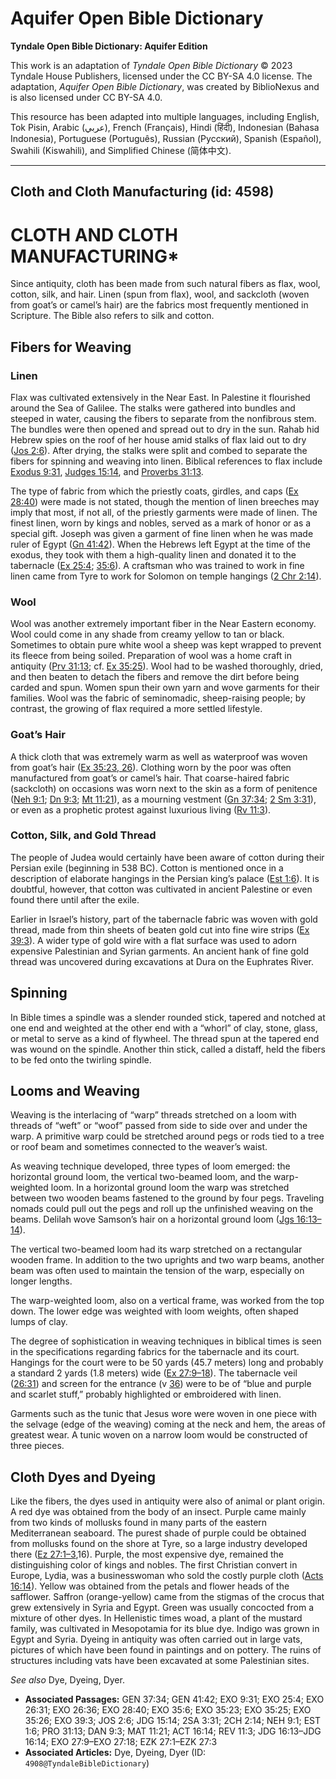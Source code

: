 # Aquifer Open Bible Dictionary

**Tyndale Open Bible Dictionary: Aquifer Edition**

This work is an adaptation of *Tyndale Open Bible Dictionary* © 2023 Tyndale House Publishers, licensed under the CC BY\-SA 4\.0 license. The adaptation, *Aquifer Open Bible Dictionary*, was created by BiblioNexus and is also licensed under CC BY\-SA 4\.0\.

This resource has been adapted into multiple languages, including English, Tok Pisin, Arabic (عربي), French (Français), Hindi (हिंदी), Indonesian (Bahasa Indonesia), Portuguese (Português), Russian (Русский), Spanish (Español), Swahili (Kiswahili), and Simplified Chinese (简体中文).



--------------------------------

## Cloth and Cloth Manufacturing (id: 4598)

CLOTH AND CLOTH MANUFACTURING\*
===============================

Since antiquity, cloth has been made from such natural fibers as flax, wool, cotton, silk, and hair. Linen (spun from flax), wool, and sackcloth (woven from goat’s or camel’s hair) are the fabrics most frequently mentioned in Scripture. The Bible also refers to silk and cotton.

Fibers for Weaving
------------------

### Linen

Flax was cultivated extensively in the Near East. In Palestine it flourished around the Sea of Galilee. The stalks were gathered into bundles and steeped in water, causing the fibers to separate from the nonfibrous stem. The bundles were then opened and spread out to dry in the sun. Rahab hid Hebrew spies on the roof of her house amid stalks of flax laid out to dry ([Jos 2:6](https://ref.ly/Josh2:6)). After drying, the stalks were split and combed to separate the fibers for spinning and weaving into linen. Biblical references to flax include [Exodus 9:31](https://ref.ly/Exod9:31), [Judges 15:14](https://ref.ly/Judg15:14), and [Proverbs 31:13](https://ref.ly/Prov31:13).

The type of fabric from which the priestly coats, girdles, and caps ([Ex 28:40](https://ref.ly/Exod28:40)) were made is not stated, though the mention of linen breeches may imply that most, if not all, of the priestly garments were made of linen. The finest linen, worn by kings and nobles, served as a mark of honor or as a special gift. Joseph was given a garment of fine linen when he was made ruler of Egypt ([Gn 41:42](https://ref.ly/Gen41:42)). When the Hebrews left Egypt at the time of the exodus, they took with them a high\-quality linen and donated it to the tabernacle ([Ex 25:4](https://ref.ly/Exod25:4); [35:6](https://ref.ly/Exod35:6)). A craftsman who was trained to work in fine linen came from Tyre to work for Solomon on temple hangings ([2 Chr 2:14](https://ref.ly/2Chr2:14)).

### Wool

Wool was another extremely important fiber in the Near Eastern economy. Wool could come in any shade from creamy yellow to tan or black. Sometimes to obtain pure white wool a sheep was kept wrapped to prevent its fleece from being soiled. Preparation of wool was a home craft in antiquity ([Prv 31:13](https://ref.ly/Prov31:13); cf. [Ex 35:25](https://ref.ly/Exod35:25)). Wool had to be washed thoroughly, dried, and then beaten to detach the fibers and remove the dirt before being carded and spun. Women spun their own yarn and wove garments for their families. Wool was the fabric of seminomadic, sheep\-raising people; by contrast, the growing of flax required a more settled lifestyle.

### Goat’s Hair

A thick cloth that was extremely warm as well as waterproof was woven from goat’s hair ([Ex 35:23, 26](https://ref.ly/Exod35:23,Exod35:26)). Clothing worn by the poor was often manufactured from goat’s or camel’s hair. That coarse\-haired fabric (sackcloth) on occasions was worn next to the skin as a form of penitence ([Neh 9:1](https://ref.ly/Neh9:1); [Dn 9:3](https://ref.ly/Dan9:3); [Mt 11:21](https://ref.ly/Matt11:21)), as a mourning vestment ([Gn 37:34](https://ref.ly/Gen37:34); [2 Sm 3:31](https://ref.ly/2Sam3:31)), or even as a prophetic protest against luxurious living ([Rv 11:3](https://ref.ly/Rev11:3)).

### Cotton, Silk, and Gold Thread

The people of Judea would certainly have been aware of cotton during their Persian exile (beginning in 538 BC). Cotton is mentioned once in a description of elaborate hangings in the Persian king’s palace ([Est 1:6](https://ref.ly/Esth1:6)). It is doubtful, however, that cotton was cultivated in ancient Palestine or even found there until after the exile.

Earlier in Israel’s history, part of the tabernacle fabric was woven with gold thread, made from thin sheets of beaten gold cut into fine wire strips ([Ex 39:3](https://ref.ly/Exod39:3)). A wider type of gold wire with a flat surface was used to adorn expensive Palestinian and Syrian garments. An ancient hank of fine gold thread was uncovered during excavations at Dura on the Euphrates River.

Spinning
--------

In Bible times a spindle was a slender rounded stick, tapered and notched at one end and weighted at the other end with a “whorl” of clay, stone, glass, or metal to serve as a kind of flywheel. The thread spun at the tapered end was wound on the spindle. Another thin stick, called a distaff, held the fibers to be fed onto the twirling spindle.

Looms and Weaving
-----------------

Weaving is the interlacing of “warp” threads stretched on a loom with threads of “weft” or “woof” passed from side to side over and under the warp. A primitive warp could be stretched around pegs or rods tied to a tree or roof beam and sometimes connected to the weaver’s waist.

As weaving technique developed, three types of loom emerged: the horizontal ground loom, the vertical two\-beamed loom, and the warp\-weighted loom. In a horizontal ground loom the warp was stretched between two wooden beams fastened to the ground by four pegs. Traveling nomads could pull out the pegs and roll up the unfinished weaving on the beams. Delilah wove Samson’s hair on a horizontal ground loom ([Jgs 16:13–14](https://ref.ly/Judg16:13-Judg16:14)).

The vertical two\-beamed loom had its warp stretched on a rectangular wooden frame. In addition to the two uprights and two warp beams, another beam was often used to maintain the tension of the warp, especially on longer lengths.

The warp\-weighted loom, also on a vertical frame, was worked from the top down. The lower edge was weighted with loom weights, often shaped lumps of clay.

The degree of sophistication in weaving techniques in biblical times is seen in the specifications regarding fabrics for the tabernacle and its court. Hangings for the court were to be 50 yards (45\.7 meters) long and probably a standard 2 yards (1\.8 meters) wide ([Ex 27:9–18](https://ref.ly/Exod27:9-Exod27:18)). The tabernacle veil ([26:31](https://ref.ly/Exod26:31)) and screen for the entrance (v [36](https://ref.ly/Exod26:36)) were to be of “blue and purple and scarlet stuff,” probably highlighted or embroidered with linen.

Garments such as the tunic that Jesus wore were woven in one piece with the selvage (edge of the weaving) coming at the neck and hem, the areas of greatest wear. A tunic woven on a narrow loom would be constructed of three pieces.

Cloth Dyes and Dyeing
---------------------

Like the fibers, the dyes used in antiquity were also of animal or plant origin. A red dye was obtained from the body of an insect. Purple came mainly from two kinds of mollusks found in many parts of the eastern Mediterranean seaboard. The purest shade of purple could be obtained from mollusks found on the shore at Tyre, so a large industry developed there ([Ez 27:1–3](https://ref.ly/Ezek27:1-Ezek27:3),16\). Purple, the most expensive dye, remained the distinguishing color of kings and nobles. The first Christian convert in Europe, Lydia, was a businesswoman who sold the costly purple cloth ([Acts 16:14](https://ref.ly/Acts16:14)). Yellow was obtained from the petals and flower heads of the safflower. Saffron (orange\-yellow) came from the stigmas of the crocus that grew extensively in Syria and Egypt. Green was usually concocted from a mixture of other dyes. In Hellenistic times woad, a plant of the mustard family, was cultivated in Mesopotamia for its blue dye. Indigo was grown in Egypt and Syria. Dyeing in antiquity was often carried out in large vats, pictures of which have been found in paintings and on pottery. The ruins of structures including vats have been excavated at some Palestinian sites.

*See also* Dye, Dyeing, Dyer.

* **Associated Passages:** GEN 37:34; GEN 41:42; EXO 9:31; EXO 25:4; EXO 26:31; EXO 26:36; EXO 28:40; EXO 35:6; EXO 35:23; EXO 35:25; EXO 35:26; EXO 39:3; JOS 2:6; JDG 15:14; 2SA 3:31; 2CH 2:14; NEH 9:1; EST 1:6; PRO 31:13; DAN 9:3; MAT 11:21; ACT 16:14; REV 11:3; JDG 16:13–JDG 16:14; EXO 27:9–EXO 27:18; EZK 27:1–EZK 27:3
* **Associated Articles:** Dye, Dyeing, Dyer (ID: `4908@TyndaleBibleDictionary`)

